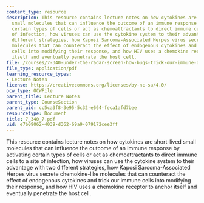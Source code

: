 ```yaml
---
content_type: resource
description: This resource contains lecture notes on how cytokines are short-lived
  small molecules that can influence the outcome of an immune response by activating
  certain types of cells or act as chemoattractants to direct immune cells to a site
  of infection, how viruses can use the cytokine system to their advantage with two
  different strategies, how Kaposi Sarcoma-Associated Herpes virus secrete chemokine-like
  molecules that can counteract the effect of endogenous cytokines and trick our immune
  cells into modifying their response, and how HIV uses a chemokine receptor to anchor
  itself and eventually penetrate the host cell.
file: /courses/7-340-under-the-radar-screen-how-bugs-trick-our-immune-defenses-spring-2007/e7b090624039d36269a9079172cee3ff_7_340_7.pdf
file_type: application/pdf
learning_resource_types:
- Lecture Notes
license: https://creativecommons.org/licenses/by-nc-sa/4.0/
ocw_type: OCWFile
parent_title: Lecture Notes
parent_type: CourseSection
parent_uid: cc5ca3f8-3e95-5c32-e664-feca1afd7bee
resourcetype: Document
title: 7_340_7.pdf
uid: e7b09062-4039-d362-69a9-079172cee3ff
---
```

This resource contains lecture notes on how cytokines are short-lived small molecules that can influence the outcome of an immune response by activating certain types of cells or act as chemoattractants to direct immune cells to a site of infection, how viruses can use the cytokine system to their advantage with two different strategies, how Kaposi Sarcoma-Associated Herpes virus secrete chemokine-like molecules that can counteract the effect of endogenous cytokines and trick our immune cells into modifying their response, and how HIV uses a chemokine receptor to anchor itself and eventually penetrate the host cell.